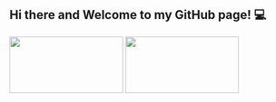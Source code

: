 ## Hi there and Welcome to my GitHub page! 💻

[<img src="https://static.vecteezy.com/system/resources/previews/018/910/721/non_2x/linkedin-logo-linkedin-symbol-linkedin-icon-free-free-vector.jpg" height="100" width="200">](https://www.linkedin.com/in/ionut-miron/) [<img src="https://www.npmjs.com/npm-avatar/eyJhbGciOiJIUzI1NiIsInR5cCI6IkpXVCJ9.eyJhdmF0YXJVUkwiOiJodHRwczovL3MuZ3JhdmF0YXIuY29tL2F2YXRhci9mY2RhNDM4NTI2MDg2MjZmZTQ2ZDdmZDQzMTQ1NzY2ZT9zaXplPTQ5NiZkZWZhdWx0PXJldHJvIn0.l-5iyLZMhxA8NPM6apqba6oCeJ4p8f63d6aVep6utAI" height="100" width="200">](https://www.freecodecamp.org/John07mrn)


<!--
**John07mrn/John07mrn** is a ✨ _special_ ✨ repository because its `README.md` (this file) appears on your GitHub profile.

Here are some ideas to get you started:

- 🔭 I’m currently working on ...
- 🌱 I’m currently learning ...
- 👯 I’m looking to collaborate on ...
- 🤔 I’m looking for help with ...
- 💬 Ask me about ...
- 📫 How to reach me: ...
- 😄 Pronouns: ...
- ⚡ Fun fact: ...
-->
